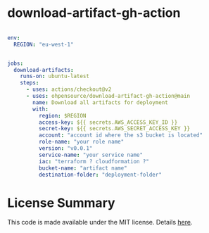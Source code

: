 # download-artifact-gh-action

```yaml

env:
  REGION: "eu-west-1"


jobs:
  download-artifacts:
    runs-on: ubuntu-latest
    steps:
      - uses: actions/checkout@v2
      - uses: ohpensource/download-artifact-gh-action@main
        name: Download all artifacts for deployment
        with:
          region: $REGION
          access-key: ${{ secrets.AWS_ACCESS_KEY_ID }}
          secret-key: ${{ secrets.AWS_SECRET_ACCESS_KEY }}
          account: "account id where the s3 bucket is located"
          role-name: "your role name"
          version: "v0.0.1"
          service-name: "your service name"
          iac: "terraform ? cloudformation ?"
          bucket-name: "artifact name"
          destination-folder: "deployment-folder"
```

# License Summary

This code is made available under the MIT license. Details [here](LICENSE).
